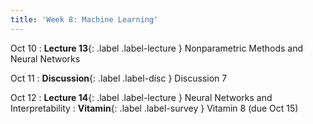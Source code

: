 ```yaml
---
title: 'Week 8: Machine Learning'
---
```


Oct 10
: **Lecture 13**{: .label .label-lecture } Nonparametric Methods and Neural Networks

Oct 11
: **Discussion**{: .label .label-disc } Discussion 7

Oct 12
: **Lecture 14**{: .label .label-lecture } Neural Networks and Interpretability
: **Vitamin**{: .label .label-survey } Vitamin 8 (due Oct 15)

